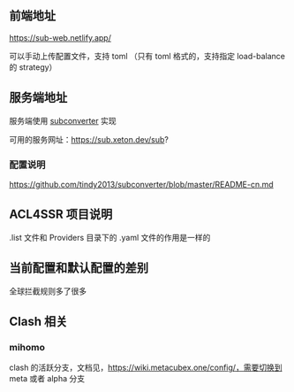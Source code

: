 ## 前端地址
https://sub-web.netlify.app/

可以手动上传配置文件，支持 toml （只有 toml 格式的，支持指定 load-balance 的 strategy）

## 服务端地址
服务端使用 [subconverter](https://github.com/tindy2013/subconverter) 实现

可用的服务网址：https://sub.xeton.dev/sub?

### 配置说明
https://github.com/tindy2013/subconverter/blob/master/README-cn.md

## ACL4SSR 项目说明
.list 文件和 Providers 目录下的 .yaml 文件的作用是一样的


## 当前配置和默认配置的差别
全球拦截规则多了很多


## Clash 相关
### mihomo
clash 的活跃分支，文档见，https://wiki.metacubex.one/config/，需要切换到 meta 或者 alpha 分支